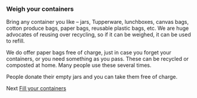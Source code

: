 <site-header />

### Weigh your containers

Bring any container you like – jars, Tupperware, lunchboxes, canvas bags, cotton produce bags, paper bags, reusable plastic bags, etc. We are huge advocates of reusing over recycling, so if it can be weighed, it can be used to refill.

We do offer paper bags free of charge, just in case you forget your containers, or you need something as you pass. These can be recycled or composted at home. Many people use these several times.

People donate their empty jars and you can take them free of charge.

Next [Fill your containers](./fill-containers)

<we-believe />

<footer-menu />
